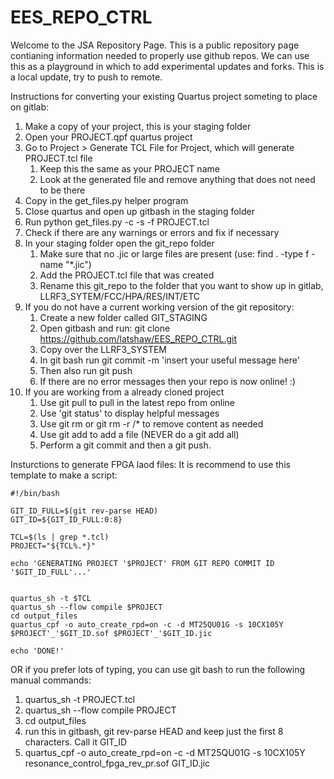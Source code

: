 # EES_REPO_CTRL
Welcome to the JSA Repository Page. This is a public repository page contianing information needed to properly use github repos. We can use this as a playground in which to add experimental updates and forks. 
This is a local update, try to push to remote.

Instructions for converting your existing Quartus project someting to place on gitlab:


1. Make a copy of your project, this is your staging folder
2. Open your PROJECT.qpf quartus project
3. Go to Project > Generate TCL File for Project, which will generate PROJECT.tcl file 
	1. Keep this the same as your PROJECT name
	2. Look at the generated file and remove anything that does not need to be there
4. Copy in the get_files.py helper program
5. Close quartus and open up gitbash in the staging folder
6. Run python get_files.py -c -s -f PROJECT.tcl 
7. Check if there are any warnings or errors and fix if necessary
8. In your staging folder open the git_repo folder
	1. Make sure that no .jic or large files are present (use: find . -type f -name "*.jic")
	2. Add the PROJECT.tcl file that was created
	3. Rename this git_repo to the folder that you want to show up in gitlab, LLRF3_SYTEM/FCC/HPA/RES/INT/ETC
9. If you do not have a current working version of the git repository:
	1. Create a new folder called GIT_STAGING
	2. Open gitbash and run: git clone https://github.com/latshaw/EES_REPO_CTRL.git
	3. Copy over the LLRF3_SYSTEM
	4. In git bash run git commit -m 'insert your useful message here'
	5. Then also run git push
	6. If there are no error messages then your repo is now online! :)
10. If you are working from a already cloned project
	1. Use git pull to pull in the latest repo from online
	2. Use 'git status' to display helpful messages
	3. Use git rm <file> or git rm -r <folder>/* to remove content as needed
	4. Use git add <file> to add a file (NEVER do a git add all)
	5. Perform a git commit and then a git push.


Insturctions to generate FPGA laod files:
It is recommend to use this template to make a script:

```
#!/bin/bash

GIT_ID_FULL=$(git rev-parse HEAD)
GIT_ID=${GIT_ID_FULL:0:8}

TCL=$(ls | grep *.tcl)
PROJECT="${TCL%.*}"

echo 'GENERATING PROJECT '$PROJECT' FROM GIT REPO COMMIT ID '$GIT_ID_FULL'...'


quartus_sh -t $TCL
quartus_sh --flow compile $PROJECT
cd output_files
quartus_cpf -o auto_create_rpd=on -c -d MT25QU01G -s 10CX105Y $PROJECT'_'$GIT_ID.sof $PROJECT'_'$GIT_ID.jic

echo 'DONE!'
```

OR if you prefer lots of typing, you can use git bash to run the following manual commands:

1. quartus_sh -t PROJECT.tcl
2. quartus_sh --flow compile PROJECT
3. cd output_files
4. run this in gitbash, git rev-parse HEAD  and keep just the first 8 characters. Call it GIT_ID
4. quartus_cpf -o auto_create_rpd=on -c -d MT25QU01G -s 10CX105Y resonance_control_fpga_rev_pr.sof GIT_ID.jic